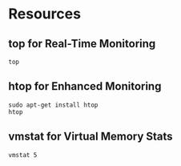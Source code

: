 # Resources

## top for Real-Time Monitoring

    top

## htop for Enhanced Monitoring

    sudo apt-get install htop
    htop

## vmstat for Virtual Memory Stats

    vmstat 5

